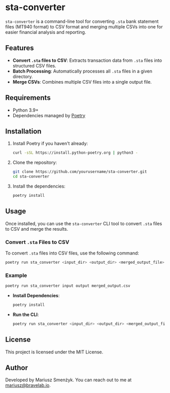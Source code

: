 
# sta-converter

`sta-converter` is a command-line tool for converting `.sta` bank statement files (MT940 format) to CSV format and merging multiple CSVs into one for easier financial analysis and reporting.

## Features

- **Convert `.sta` files to CSV**: Extracts transaction data from `.sta` files into structured CSV files.
- **Batch Processing**: Automatically processes all `.sta` files in a given directory.
- **Merge CSVs**: Combines multiple CSV files into a single output file.

## Requirements

- Python 3.9+
- Dependencies managed by [Poetry](https://python-poetry.org/)

## Installation

1. Install Poetry if you haven't already:

   ```bash
   curl -sSL https://install.python-poetry.org | python3 -
   ```

2. Clone the repository:

   ```bash
   git clone https://github.com/yourusername/sta-converter.git
   cd sta-converter
   ```

3. Install the dependencies:

   ```bash
   poetry install
   ```

## Usage

Once installed, you can use the `sta-converter` CLI tool to convert `.sta` files to CSV and merge the results.

### Convert `.sta` Files to CSV

To convert `.sta` files into CSV files, use the following command:

```bash
poetry run sta_converter <input_dir> <output_dir> <merged_output_file>
```

### Example

```bash
poetry run sta_converter input output merged_output.csv
```

- **Install Dependencies**:

  ```bash
  poetry install
  ```

- **Run the CLI**:

  ```bash
  poetry run sta_converter <input_dir> <output_dir> <merged_output_file>
  ```

## License

This project is licensed under the MIT License.

## Author

Developed by Mariusz Smenżyk. You can reach out to me at mariusz@bravelab.io.

